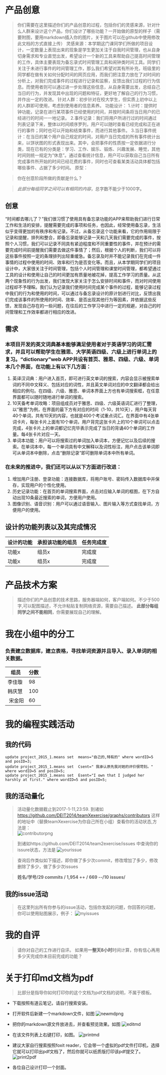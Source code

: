 # 产品创意
>你们需要在这里描述你们的产品创意的过程，包括你们的灵感来源，针对什么人群来设计这个产品，你们设计了哪些功能？一开始做的原型的样子（需要附图，要用markdown插入你的图片，关于图片可以在github中使用修改此文档的方式直接上传）
>灵感来源：本学期这门课同学们所做的项目设计，一定数量上表现出来的现象是学生更加关注于自我时间管理，也从自身切身需求和专业直觉出发，希望设计一个新的工具来帮助自己提高时间管理的工作，具体主要表现为备忘录式时间管理工具和闹钟类时间工具。同学们关注于未进行事件的时间管理工作，那么我们希望对其有所补充，班级里的同学都在做有关如何分配时间的网页应用，而我们把注意力放在了对时间的分析上，对我们完成事件的过程进行记录和监察，反馈出我们过程的行为信息。而使用者则可以通过进一步处理这些信息，从自身需要出发，总结自己当日的行为，并发现其中出现的问题和特征，更好地了解自己的行为习惯，并作出一定的改进。
>针对人群：初步针对在校大学生，但实质上初中以上的人群即可使用，考虑到使用者的信息素养。
>功能设计：
>1.计时：提供时钟功能，记录在进行某项事件已经使用的时间，并按时间条将当日用户的已经进行的时间一一地记录。
>2.事件记录：我们将用户所进行过的时间通过列表记录下来，整体以时间顺序罗列，用户可以随时查看已经完成和正在进行的事件；同时也可以开始和结束事件，而进行其他事件。
>3.当日事件统计：在当日的某个用户自己规定的时间，对用户当日完成的所有事件统计出来，以饼状图的形式表现出来。其中，会把事件的性质按一定依据进行分类，现在已有的分类是：学习、工作、娱乐、锻炼、兴趣发展、睡觉，其他时间则统一规定为“休息”。通过查看统计信息，用户可以获取自己当日所有完成事件所开始的时间已经花费的事件，同时也可查看某类活动具体都包括哪些事件、占据了多少时间。
>原型：

>你在创意阶段所做的贡献是什么？

>*此部分每组同学之间可以有相同的内容*，总字数不能少于1000字。  

## 创意
“时间都去哪儿了？”我们很习惯了使用具有备忘录功能的APP来帮助我们进行日常工作和生活的安排，提醒需要完成的事项和任务，也因此，经常使用备忘录，生活似乎变得更加的有秩序和有记录。不过，从备忘录这个功能来看，它的作用局限于记录和提醒，排列和整合，即备忘录能够记录一天和几天我们需要完成的事件，按照个人习惯，我们可以记录不同具有紧迫程度和不同重要性的事件，并在预计的需要完成时间前提醒我们需要去做这件事情了；然后，根据个人的判断，我们可以将这些事件按照一定的条理排列出轻重缓急。备忘录及时并不能记录我们在完成一件事情的过程中使用的时间、效率和行为是否变化等。而且，从本学期同学们的项目设计中，大家很关注于时间管理，包括个人时间管理和课堂时间管理，都希望通过工具的设计和使用让自己的时间更加有质量地被花掉，提高工作学习的质量。从这两个现象性的行为出发，我们发现大家关注于怎么安排时间和事件，而对时间使用过程却不予理睬。我们认为记录我们使用时间完成某个事件的过程，能够记录过程中我们的行为和使用的时间，可以通过与备忘录设计的原计划进行对比，反馈出我们完成该事件的所使用的时间、效率、是否出现其他行为等因素，并依据这些反馈，发现自己存在的一些问题，在往后的工作学习中进行一定的规避，对自己的时间管理和工作效率都进行相应的改进。  

## 需求
### 本项目开发的英文词典基本能够满足使用者对于英语学习的词汇需求，并且可以帮助学生在雅思、大学英语四级、六级上进行单词上的复习。“dictionary”web APP共设有首页、雅思、四级、六级、单词本几个界面，在功能上有以下几方面：
1. 英译汉词典：用户进入首页，即可进行英文单词的搜索，内容会显示被搜索单词的不同中文释义、包括对应的词性，并且英文单词对应的中文翻译都会给出相应的例句。在四级、六级、雅思、单词本界面上方也有单词搜索框，在任意界面都可以随时随地进行单词的搜索。
2. 10天备考单词攻略：项目组成员对于雅思、四级、六级英语词汇进行了整理，以“雅思”为例，在界面的最下方有对应的时间（1-10，共10天），用户每天背40个单词，共有10天的内容，也就是400个考试重点词汇。在界面中有4张单词卡片，每张卡片上面有10个单词，用户背完这张卡片上的10个单词可以点击完成，4张卡片上的单词都记忆完毕表示完成了当日的背诵40个单词的工作量。每4张卡片对应一天。
3. 单词本功能：用户可以将搜索过的单词加入单词本，方便记忆以及后续的搜索。在单词本中，每一个单词具有中文解释以及词性标注，用户点击该单词即可从单词本中删除，点击“删除记录”即可删除单词本中所有单词。
### 在未来的推进中，我们还可以从以下方面进行改进：
1. 增加用户注册、登录功能：连接数据库，将用户账号、密码传入数据库中并保存，实现用户的个性化使用。
2. 历史记录功能：在首页的单词搜索界面，点击对应输入单词的框图，在下方自动出现10条最近搜索的单词，方便用户使用。
3. 图像识别、语音识别：用户可以通过语音输入、图片输入等方式查找单词，方便用户的使用。
   

## 设计的功能列表以及其完成情况

 设计的功能|承担该功能的组员|任务完成度
 --|--|--
  功能x|组员x|完成度
  功能x|组员x|完成度

# 产品技术方案
> 描述你们的产品创意的技术思路，服务器端如何，客户端如何。不少于500字,可以配图描述，不允许粘贴复制网络资源，需要自己描述。
> **此部分每组同学之间不能相同**，你需要展现自己的理解。  

# 我在小组中的分工
### 负责建立数据库，建立表格，寻找单词资源并且导入、录入单词的相关数据。
  组员|分数
 --|--
  李佳璇|98
  韩庆慧|100
  宋金阳|60

# 我的编程实践活动
## 我的代码
  
```mysql
update project_2015_1.means set  means="自己的,特有的" where wordID=5 and posID=3;
update project_2015_1.means set  Csent=" 我承认原先我对她的评价很苛刻。"  where wordID=5 and posID=5;
update project_2015_1.means set  Esent="I own that I judged her harshly at first." where wordID=5 and posID=5;

```
  
## 我的活动量化
> 活动量化数据截止到2017-1-11,23:59.
>到诸如 https://github.com/DEIT2014/teamXexercise/graphs/contributors 这样的地址中（替换teamXexercise为你自己所在小组）查看你的活动状态,方法是：  
![contributorpng](https://cloud.githubusercontent.com/assets/1710178/21607012/4f254246-d1ee-11e6-9eaf-4c9f21ccb572.png)

>到诸如https://github.com/DEIT2014/team2exercise/issues 中查询你的issure状态，方法是
![yourissue](https://cloud.githubusercontent.com/assets/1710178/21606985/1d1b7e28-d1ee-11e6-9baa-a822675d66d5.png)

>查询后作类似如下描述，即你做了多少次commit，修改增加了多少，修改删除了多少，做了多少次issues    

>  **姓名/学号/29 commits / 1,954 ++ / 669 --/10 issues/**  

## 我的issue活动
>在这里列出所有你参与的issue活动，包括你发起的问题，你回答的问题，你可以使用贴图展示，例子：
![myissues](https://cloud.githubusercontent.com/assets/1710178/21607127/0b4ba550-d1ef-11e6-8e4c-9306ce07a7d4.png)


# 我的自评
> 请你对自己的工作进行自评。
> 如果用**一整天8小时**时间计算，你有信心再用多少天完成你未目前完成的功能？

# 关于打印md文档为pdf
>比部分是指导你如何打印你的这个文档为pdf文档的说明，不属于模板。
- 下载按照有道云笔记，请自行搜索安装。
- 打开软件后新建一个markdown文件，如图
![newmdpng](https://cloud.githubusercontent.com/assets/1710178/21608376/192e708c-d1f7-11e6-870f-81c23f8e2bef.png)

- 把你的markdown源文件放进去，并查看预览效果。如图
![editmd](https://cloud.githubusercontent.com/assets/1710178/21608386/2898f0c4-d1f7-11e6-800b-5d73499dfd4c.png)

- 在该文件列表上右键打印，如图。
![printmd](https://cloud.githubusercontent.com/assets/1710178/21608392/2fc22be0-d1f7-11e6-88c8-5014ba28f24d.png)

- 建议大家自行搜索按照foxit reader，它会带一个虚拟的pdf文件打印机，选择它就可以打印出pdf文档了，然后你就可以纸质版打印该pdf提交了。
![print2pdf](https://cloud.githubusercontent.com/assets/1710178/21608409/39c50d4c-d1f7-11e6-8c2d-441e5f92a61f.png)

- 各位自己设计打印一个封面。
